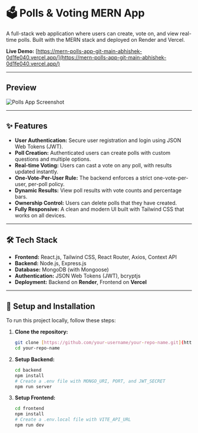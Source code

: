 # 🗳️ Polls & Voting MERN App

A full-stack web application where users can create, vote on, and view real-time polls. Built with the MERN stack and deployed on Render and Vercel.

**Live Demo:** [https://mern-polls-app-git-main-abhishek-0d1fe040.vercel.app/](https://mern-polls-app-git-main-abhishek-0d1fe040.vercel.app/)

---

## Preview

![Polls App Screenshot](https://github.com/user-attachments/assets/e4c5ee01-f18c-4e53-b75a-81007cc53882)


---

## ✨ Features

* **User Authentication:** Secure user registration and login using JSON Web Tokens (JWT).
* **Poll Creation:** Authenticated users can create polls with custom questions and multiple options.
* **Real-time Voting:** Users can cast a vote on any poll, with results updated instantly.
* **One-Vote-Per-User Rule:** The backend enforces a strict one-vote-per-user, per-poll policy.
* **Dynamic Results:** View poll results with vote counts and percentage bars.
* **Ownership Control:** Users can delete polls that they have created.
* **Fully Responsive:** A clean and modern UI built with Tailwind CSS that works on all devices.

---

## 🛠️ Tech Stack

* **Frontend:** React.js, Tailwind CSS, React Router, Axios, Context API
* **Backend:** Node.js, Express.js
* **Database:** MongoDB (with Mongoose)
* **Authentication:** JSON Web Tokens (JWT), bcryptjs
* **Deployment:** Backend on **Render**, Frontend on **Vercel**

---

## 🚀 Setup and Installation

To run this project locally, follow these steps:

1.  **Clone the repository:**
    ```bash
    git clone [https://github.com/your-username/your-repo-name.git](https://github.com/your-username/your-repo-name.git)
    cd your-repo-name
    ```
2.  **Setup Backend:**
    ```bash
    cd backend
    npm install
    # Create a .env file with MONGO_URI, PORT, and JWT_SECRET
    npm run server
    ```
3.  **Setup Frontend:**
    ```bash
    cd frontend
    npm install
    # Create a .env.local file with VITE_API_URL
    npm run dev
    ```